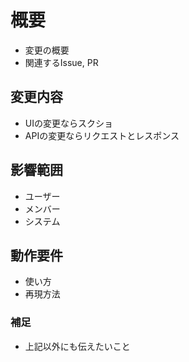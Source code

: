# 概要

- 変更の概要
- 関連するIssue, PR

## 変更内容

- UIの変更ならスクショ
- APIの変更ならリクエストとレスポンス

## 影響範囲

- ユーザー
- メンバー
- システム

## 動作要件

- 使い方
- 再現方法

### 補足

- 上記以外にも伝えたいこと
